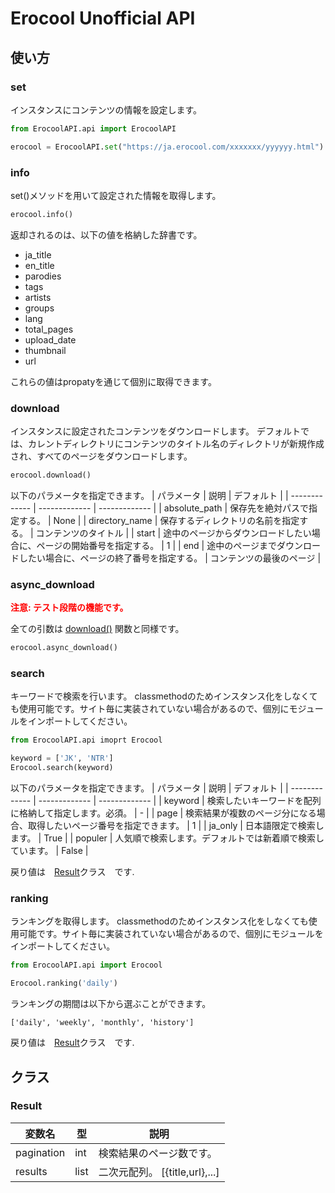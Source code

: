 # Erocool Unofficial API

## 使い方
### set
インスタンスにコンテンツの情報を設定します。

```python
from ErocoolAPI.api import ErocoolAPI

erocool = ErocoolAPI.set("https://ja.erocool.com/xxxxxxx/yyyyyy.html")
```

### info
set()メソッドを用いて設定された情報を取得します。

```python
erocool.info()
```

返却されるのは、以下の値を格納した辞書です。
 - ja_title
 - en_title
 - parodies
 - tags
 - artists
 - groups
 - lang
 - total_pages
 - upload_date
 - thumbnail
 - url

これらの値はpropatyを通じて個別に取得できます。

### download
インスタンスに設定されたコンテンツをダウンロードします。 
デフォルトでは、カレントディレクトリにコンテンツのタイトル名のディレクトリが新規作成され、すべてのページをダウンロードします。

```python
erocool.download()
```

以下のパラメータを指定できます。
| パラメータ | 説明 | デフォルト | 
| ------------- | ------------- | ------------- |
| absolute_path  | 保存先を絶対パスで指定する。  | None | 
| directory_name  | 保存するディレクトリの名前を指定する。  | コンテンツのタイトル |
| start | 途中のページからダウンロードしたい場合に、ページの開始番号を指定する。 | 1 |
| end | 途中のページまでダウンロードしたい場合に、ページの終了番号を指定する。 | コンテンツの最後のページ |


### async_download
**<span style="color: red; ">注意: テスト段階の機能です。</span>**  

全ての引数は [download()](#download) 関数と同様です。

```python
erocool.async_download()
```

### search
キーワードで検索を行います。
classmethodのためインスタンス化をしなくても使用可能です。サイト毎に実装されていない場合があるので、個別にモジュールをインポートしてください。

```python
from ErocoolAPI.api imoprt Erocool

keyword = ['JK', 'NTR']
Erocool.search(keyword)
```

以下のパラメータを指定できます。
| パラメータ | 説明 | デフォルト | 
| ------------- | ------------- | ------------- |
| keyword  | 検索したいキーワードを配列に格納して指定します。必須。  | - | 
| page  | 検索結果が複数のページ分になる場合、取得したいページ番号を指定できます。  | 1 |
| ja_only | 日本語限定で検索します。 | True |
| populer | 人気順で検索します。デフォルトでは新着順で検索しています。 | False |

戻り値は　[Result](#Result)クラス　です.

### ranking
ランキングを取得します。
classmethodのためインスタンス化をしなくても使用可能です。サイト毎に実装されていない場合があるので、個別にモジュールをインポートしてください。

```python
from ErocoolAPI.api import Erocool

Erocool.ranking('daily')
```

ランキングの期間は以下から選ぶことができます。
 ```
 ['daily', 'weekly', 'monthly', 'history']
```

戻り値は　[Result](#Result)クラス　です.

## クラス
### Result
| 変数名 | 型 | 説明 | 
| ------------- | ------------- | ------------- | 
| pagination  | int | 検索結果のページ数です。  |
| results  | list | 二次元配列。 [{title,url},...]  |



